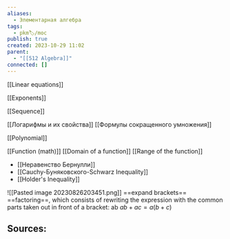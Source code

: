 ```yaml
---
aliases:
  - Элементарная алгебра
tags:
  - pkm🏷/moc
publish: true
created: 2023-10-29 11:02
parent:
  - "[[512 Algebra]]"
connected: []
---
```



[[Linear equations]]

[[Exponents]]

[[Sequence]]

[[Логарифмы и их свойства]]
[[Формулы сокращенного умножения]]

[[Polynomial]]

[[Function (math)]]
	[[Domain of a function]]
	[[Range of the function]]


- [[Неравенство Бернулли]]
- [[Cauchy-Буняковского-Schwarz Inequality]]
- [[Holder's Inequality]]

![[Pasted image 20230826203451.png]]
==expand brackets==
==factoring==, which consists of rewriting the expression with the common parts taken out in front of a bracket: ab  $ab+ac = a(b+c)$








**Sources:**
- 

